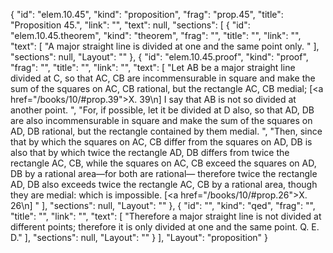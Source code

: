 {
  "id": "elem.10.45",
  "kind": "proposition",
  "frag": "prop.45",
  "title": "Proposition 45.",
  "link": "",
  "text": null,
  "sections": [
    {
      "id": "elem.10.45.theorem",
      "kind": "theorem",
      "frag": "",
      "title": "",
      "link": "",
      "text": [
        "A major straight line is divided at one and the same point only. "
      ],
      "sections": null,
      "Layout": ""
    },
    {
      "id": "elem.10.45.proof",
      "kind": "proof",
      "frag": "",
      "title": "",
      "link": "",
      "text": [
        "Let AB be a major straight line divided at C, so that AC, CB are incommensurable in square and make the sum of the squares on AC, CB rational, but the rectangle AC, CB medial; [<a href=\"/books/10/#prop.39\">X. 39</a>\n]  I say that AB is not so divided at another point. ",
        "For, if possible, let it be divided at D also, so that AD, DB are also incommensurable in square and make the sum of the squares on AD, DB rational, but the rectangle contained by them medial. ",
        "Then, since that by which the squares on AC, CB differ from the squares on AD, DB is also that by which twice the rectangle AD, DB differs from twice the rectangle AC, CB, while the squares on AC, CB exceed the squares on AD, DB by a rational area—for both are rational— therefore twice the rectangle AD, DB also exceeds twice the rectangle AC, CB by a rational area, though they are medial: which is impossible. [<a href=\"/books/10/#prop.26\">X. 26</a>\n] "
      ],
      "sections": null,
      "Layout": ""
    },
    {
      "id": "",
      "kind": "qed",
      "frag": "",
      "title": "",
      "link": "",
      "text": [
        "Therefore a major straight line is not divided at different points; therefore it is only divided at one and the same point. Q. E. D."
      ],
      "sections": null,
      "Layout": ""
    }
  ],
  "Layout": "proposition"
}
